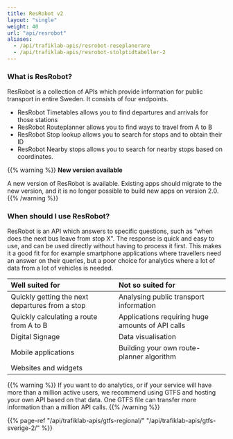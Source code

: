 ```yaml
---
title: ResRobot v2
layout: "single"
weight: 40
url: "api/resrobot"
aliases: 
  - /api/trafiklab-apis/resrobot-reseplanerare
  - /api/trafiklab-apis/resrobot-stolptidtabeller-2
---
```


### What is ResRobot?

ResRobot is a collection of APIs which provide information for public transport in entire Sweden. It consists of four
endpoints.

- ResRobot Timetables allows you to find departures and arrivals for those stations
- ResRobot Routeplanner allows you to find ways to travel from A to B
- ResRobot Stop lookup allows you to search for stops and to obtain their ID
- ResRobot Nearby stops allows you to search for nearby stops based on coordinates.

{{% warning %}}
**New version available**

A new version of ResRobot is available. Existing apps should migrate to the new version, and it is no longer possible to
build new apps on version 2.0. 
{{% /warning %}}

### When should I use ResRobot?

ResRobot is an API which answers to specific questions, such as "when does the next bus leave from stop X". The response
is quick and easy to use, and can be used directly without having to process it first. This makes it a good fit for for
example smartphone applications where travellers need an answer on their queries, but a poor choice for analytics where
a lot of data from a lot of vehicles is needed.

| Well suited for | Not so suited for |
| :--- | :--- |
| Quickly getting the next departures from a stop | Analysing public transport information |
| Quickly calculating a route from A to B | Applications requiring huge amounts of API calls |
| Digital Signage | Data visualisation |
| Mobile applications | Building your own route-planner algorithm |
| Websites and widgets |  |

{{% warning %}} If you want to do analytics, or if your service will have more than a million active users,
we recommend using GTFS and hosting your own API based on that data. One GTFS file can transfer more information than a
million API calls. {{% /warning %}}

{{% page-ref "/api/trafiklab-apis/gtfs-regional/" "/api/trafiklab-apis/gtfs-sverige-2/" %}}
